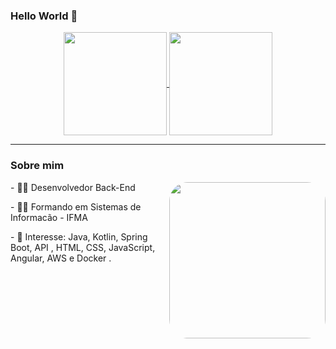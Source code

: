 ### Hello World 👋

<p align="center">
  <a href="https://github.com/anuraghazra/github-readme-stats">
    <img
      align="center"
      height="165"
      src="https://github-readme-stats.vercel.app/api/top-langs/?username=DiegoRodrig0&layout=compact&langs_count=7&theme=dracula"
    />
  </a>
  <a href="https://github.com/anuraghazra/github-readme-stats">
    <img
      align="center"
      height="165"
      src="https://github-readme-stats.vercel.app/api?username=DiegoRodrig0&show_icons=true&theme=dracula&include_all_commits=true&count_private=true"
    />
  </a>
</p>

<hr/>

### Sobre mim
<div style="display: inline_block"  >
<img align="right" width="250" height="250" style="border-radius:30px;" src="naruto.gif?raw=true" />
<p> - 👨‍💻 Desenvolvedor Back-End </p>
<p> - 👨‍🎓 Formando em Sistemas de Informacão - IFMA </p>
<p> - 🎯 Interesse: Java, Kotlin, Spring Boot, API , HTML, CSS, JavaScript, Angular, AWS e Docker . </p>
  
</div>

<!--
**DiegoRodrig0/DiegoRodrig0** is a ✨ _special_ ✨ repository because its `README.md` (this file) appears on your GitHub profile.

Here are some ideas to get you started:

- 🔭 I’m currently working on ...
- 🌱 I’m currently learning ...
- 👯 I’m looking to collaborate on ...
- 🤔 I’m looking for help with ...
- 💬 Ask me about ...
- 📫 How to reach me: ...
- 😄 Pronouns: ...
- ⚡ Fun fact: ...
-->
